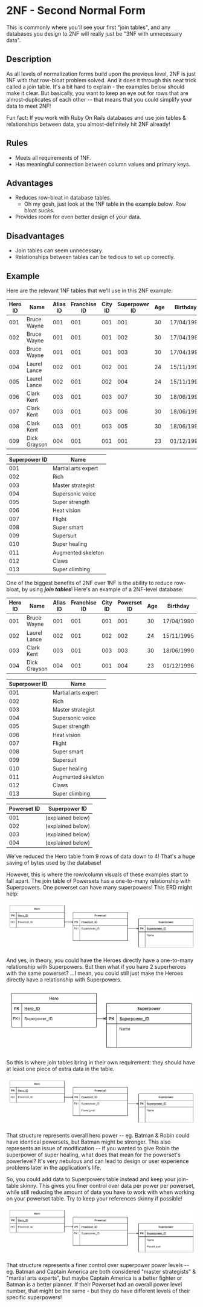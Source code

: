 # 2NF - Second Normal Form

This is commonly where you'll see your first "join tables", and any databases you design to 2NF will really just be "3NF with unnecessary data". 



## Description

As all levels of normalization forms build upon the previous level, 2NF is just 1NF with that row-bloat problem solved. And it does it through this neat trick called a join table. It's a bit hard to explain - the examples below should make it clear. But basically, you want to keep an eye out for rows that are almost-duplicates of each other -- that means that you could simplify your data to meet 2NF! 

Fun fact: If you work with Ruby On Rails databases and use join tables & relationships between data, you almost-definitely hit 2NF already! 



## Rules

- Meets all requirements of 1NF.
- Has meaningful connection between column values and primary keys.



## Advantages

- Reduces row-bloat in database tables.
  - Oh my gosh, just look at the 1NF table in the example below. Row bloat *sucks*.
- Provides room for even better design of your data.



## Disadvantages

- Join tables can seem unnecessary.
- Relationships between tables can be tedious to set up correctly.



## Example

Here are the relevant 1NF tables that we'll use in this 2NF example:

| Hero ID | Name         | Alias ID | Franchise ID | City ID | Superpower ID | Age  | Birthday   |
| ------- | ------------ | -------- | ------------ | ------- | ------------- | ---- | ---------- |
| 001     | Bruce Wayne  | 001      | 001          | 001     | 001           | 30   | 17/04/1990 |
| 002     | Bruce Wayne  | 001      | 001          | 001     | 002           | 30   | 17/04/1990 |
| 003     | Bruce Wayne  | 001      | 001          | 001     | 003           | 30   | 17/04/1990 |
| 004     | Laurel Lance | 002      | 001          | 002     | 001           | 24   | 15/11/1995 |
| 005     | Laurel Lance | 002      | 001          | 002     | 004           | 24   | 15/11/1995 |
| 006     | Clark Kent   | 003      | 001          | 003     | 007           | 30   | 18/06/1990 |
| 007     | Clark Kent   | 003      | 001          | 003     | 006           | 30   | 18/06/1990 |
| 008     | Clark Kent   | 003      | 001          | 003     | 005           | 30   | 18/06/1990 |
| 009     | Dick Grayson | 004      | 001          | 001     | 001           | 23   | 01/12/1996 |





| Superpower ID | Name                |
| ------------- | ------------------- |
| 001           | Martial arts expert |
| 002           | Rich                |
| 003           | Master strategist   |
| 004           | Supersonic voice    |
| 005           | Super strength      |
| 006           | Heat vision         |
| 007           | Flight              |
| 008           | Super smart         |
| 009           | Supersuit           |
| 010           | Super healing       |
| 011           | Augmented skeleton  |
| 012           | Claws               |
| 013           | Super climbing      |



One of the biggest benefits of 2NF over 1NF is the ability to reduce row-bloat, by using ***join tables***! Here's an example of a 2NF-level database:

| Hero ID | Name         | Alias ID | Franchise ID | City ID | Powerset ID | Age  | Birthday   |
| ------- | ------------ | -------- | ------------ | ------- | ----------- | ---- | ---------- |
| 001     | Bruce Wayne  | 001      | 001          | 001     | 001         | 30   | 17/04/1990 |
| 002     | Laurel Lance | 002      | 001          | 002     | 002         | 24   | 15/11/1995 |
| 003     | Clark Kent   | 003      | 001          | 003     | 003         | 30   | 18/06/1990 |
| 004     | Dick Grayson | 004      | 001          | 001     | 004         | 23   | 01/12/1996 |



| Superpower ID | Name                |
| ------------- | ------------------- |
| 001           | Martial arts expert |
| 002           | Rich                |
| 003           | Master strategist   |
| 004           | Supersonic voice    |
| 005           | Super strength      |
| 006           | Heat vision         |
| 007           | Flight              |
| 008           | Super smart         |
| 009           | Supersuit           |
| 010           | Super healing       |
| 011           | Augmented skeleton  |
| 012           | Claws               |
| 013           | Super climbing      |



| Powerset ID | Superpower ID     |
| ----------- | ----------------- |
| 001         | (explained below) |
| 002         | (explained below) |
| 003         | (explained below) |
| 004         | (explained below) |



We've reduced the Hero table from 9 rows of data down to 4! That's a huge saving of bytes used by the database! 

However, this is where the row/column visuals of these examples start to fall apart. The join table of Powersets has a one-to-many relationship with Superpowers. One powerset can have many superpowers! This ERD might help:

![PowersetJoinTable001](..\assets\2NF\PowersetJoinTable001.png)



And yes, in theory, you could have the Heroes directly have a one-to-many relationship with Superpowers. But then what if you have 2 superheroes with the same powerset? ...I mean, you could still just make the Heroes directly have a relationship with Superpowers. 

![PowersetJoinTable001](..\assets\2NF\HeroToSuperpowers001.png)



So this is where join tables bring in their own requirement: they should have at least one piece of extra data in the table. 

![PowersetJoinTable001](..\assets\2NF\PowersetJoinTable002.png)

That structure represents overall hero power -- eg. Batman & Robin could have identical powersets, but Batman might be stronger. This also represents an issue of modification -- if you wanted to give Robin the superpower of super healing, what does that mean for the powerset's powerlevel? It's very nebulous and can lead to design or user experience problems later in the application's life.

So, you could add data to Superpowers table instead and keep your join-table skinny. This gives you finer control over data per power per powerset, while still reducing the amount of data you have to work with when working on your powerset table. Try to keep your references skinny if possible! 

![PowersetJoinTable001](..\assets\2NF\PowersetJoinTable003.png)

That structure represents a finer control over superpower power levels -- eg. Batman and Captain America are both considered "master strategists" & "martial arts experts", but maybe Captain America is a better fighter or Batman is a better planner. If their Powerset had an overall power level number, that might be the same - but they do have different levels of their specific superpowers!



